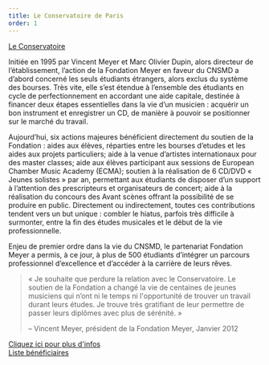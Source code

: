 ```yaml
---
title: Le Conservatoire de Paris
order: 1
---
```


[Le Conservatoire](http://www.cnsmdp.fr/)

Initiée en 1995 par Vincent Meyer et Marc Olivier Dupin, alors directeur de l’établissement, l’action de la Fondation Meyer en faveur du CNSMD a d’abord concerné les seuls étudiants étrangers, alors exclus du système des bourses. Très vite, elle s’est étendue à l’ensemble des étudiants en cycle de perfectionnement en accordant une aide capitale, destinée à financer deux étapes essentielles dans la vie d’un musicien : acquérir un bon instrument et enregistrer un CD, de manière à pouvoir se positionner sur le marché du travail.

Aujourd’hui, six actions majeures bénéficient directement du soutien de la Fondation : aides aux élèves, réparties entre les bourses d’etudes et les aides aux projets particuliers; aide à la venue d’artistes internationaux pour des master classes; aide aux élèves participant aux sessions de European Chamber Music Academy (ECMA); soutien à la réalisation de 6 CD/DVD « Jeunes solistes » par an, permettant aux étudiants de disposer d’un support à l’attention des prescripteurs et organisateurs de concert; aide à la réalisation du concours des Avant scènes offrant la possibilité de se produire en public. Directement ou indirectement, toutes ces contributions tendent vers un but unique : combler le hiatus, parfois très difficile à surmonter, entre la fin des études musicales et le début de la vie professionnelle.

Enjeu de premier ordre dans la vie du CNSMD, le partenariat Fondation Meyer a permis, à ce jour, à plus de 500 étudiants d’intégrer un parcours professionnel d’excellence et d’accéder à la carrière de leurs rêves.

> « Je souhaite que perdure la relation avec le Conservatoire. Le soutien de la Fondation a changé la vie de centaines de jeunes musiciens qui n’ont ni le temps ni l'opportunité de trouver un travail durant leurs études. Je trouve très gratifiant de leur permettre de passer leurs diplômes avec plus de sérénité. »
>
> – Vincent Meyer, président de la Fondation  Meyer, Janvier 2012

[Cliquez ici pour plus d'infos](http://www.cnsmdp.fr/conservatoire/mecenes/ils_nous_soutiennent.htm)<br>
[Liste bénéficiaires](/beneficiaries/conservatoire/)

